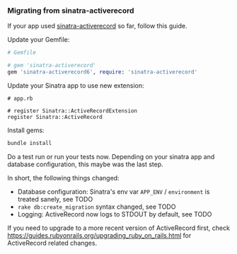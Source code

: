 ### Migrating from sinatra-activerecord

If your app used [sinatra-activerecord](https://github.com/sinatra-activerecord/sinatra-activerecord) so far, follow this guide.

Update your Gemfile:

```ruby
# Gemfile

# gem 'sinatra-activerecord'
gem 'sinatra-activerecord6', require: 'sinatra-activerecord'
```

Update your Sinatra app to use new extension:

```
# app.rb

# register Sinatra::ActiveRecordExtension
register Sinatra::ActiveRecord

```

Install gems:

```sh
bundle install
```

Do a test run or run your tests now. Depending on your sinatra app and database configuration, this maybe was the last step.

In short, the following things changed:
- Database configuration: Sinatra's env var `APP_ENV` / `environment` is treated sanely, see TODO
- `rake db:create_migration` syntax changed, see TODO
- Logging: ActiveRecord now logs to STDOUT by default, see TODO

If you need to upgrade to a more recent version of ActiveRecord first, check https://guides.rubyonrails.org/upgrading_ruby_on_rails.html for ActiveRecord related changes.
